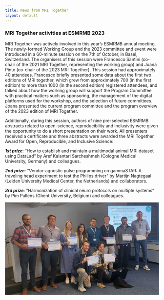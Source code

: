 ```yaml
---
title: News from MRI Together
layout: default
---
```


### MRI Together activities at ESMRMB 2023
MRI Together was actively involved in this year’s ESMRMB annual meeting. 
The newly-formed Working Group and the 2023 committee and event were introduced in a 60-minute session on the 7th of October, in Basel, Switzerland. 
The organisers of this session were Francesco Santini (co-chair of the 2021 MRI Together, representing the working group) and Joana Pinto (co-chair of the 2023 MRI Together). 
This session had approximately 40 attendees.
Francesco briefly presented some data about the first two editions of MRI together, which grew from approximately 700 (in the first edition) to more than 1000 (in the second edition) registered attendees, and talked about how the working group will support the Program Committee with practical matters such as sponsoring, the management of the digital platforms used for the workshop, and the selection of future committees.
Joana presented the current program committee and the program overview of the 2023 edition of MRI Together.

Additionally, during this session, authors of nine pre-selected ESMRMB abstracts related to open-science, reproducibility and inclusivity were given the opportunity to do a short presentation on their work. All presenters received a certificate and three abstracts were awarded the MRI Together Award for Open, Reproducible, and Inclusive Science:

***1st prize***: “How to establish and maintain a multimodal animal MRI dataset using DataLad” by Aref Kalantari Sarcheshmeh (Cologne Medical University, Germany) and colleagues.

***2nd prize***: “Vendor-agnostic pulse programming on gammaSTAR: A traveling head experiment to test the Philips driver” by Martijn Nagtegaal (Leiden University Medical Center, the Netherlands) and collaborators.

***3rd prize***: ”Harmonization of clinical neuro protocols on multiple systems” by Pim Pullens (Ghent University, Belgium) and colleagues.

![MRItogether at ESMRMB2023](images/ESMRMB2023.jpg)